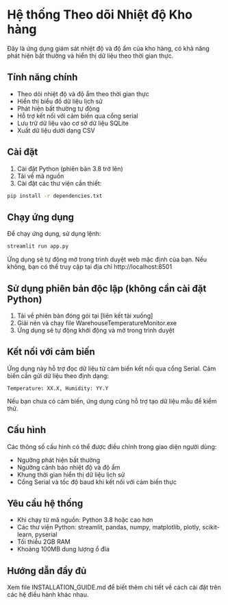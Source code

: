 # Hệ thống Theo dõi Nhiệt độ Kho hàng

Đây là ứng dụng giám sát nhiệt độ và độ ẩm của kho hàng, có khả năng phát hiện bất thường và hiển thị dữ liệu theo thời gian thực.

## Tính năng chính

- Theo dõi nhiệt độ và độ ẩm theo thời gian thực 
- Hiển thị biểu đồ dữ liệu lịch sử
- Phát hiện bất thường tự động
- Hỗ trợ kết nối với cảm biến qua cổng serial
- Lưu trữ dữ liệu vào cơ sở dữ liệu SQLite
- Xuất dữ liệu dưới dạng CSV

## Cài đặt

1. Cài đặt Python (phiên bản 3.8 trở lên)
2. Tải về mã nguồn
3. Cài đặt các thư viện cần thiết:

```bash
pip install -r dependencies.txt
```

## Chạy ứng dụng

Để chạy ứng dụng, sử dụng lệnh:

```bash
streamlit run app.py
```

Ứng dụng sẽ tự động mở trong trình duyệt web mặc định của bạn. Nếu không, bạn có thể truy cập tại địa chỉ http://localhost:8501

## Sử dụng phiên bản độc lập (không cần cài đặt Python)

1. Tải về phiên bản đóng gói tại [liên kết tải xuống]
2. Giải nén và chạy file WarehouseTemperatureMonitor.exe
3. Ứng dụng sẽ tự động khởi động và mở trong trình duyệt

## Kết nối với cảm biến

Ứng dụng này hỗ trợ đọc dữ liệu từ cảm biến kết nối qua cổng Serial. Cảm biến cần gửi dữ liệu theo định dạng:

```
Temperature: XX.X, Humidity: YY.Y
```

Nếu bạn chưa có cảm biến, ứng dụng cũng hỗ trợ tạo dữ liệu mẫu để kiểm thử.

## Cấu hình

Các thông số cấu hình có thể được điều chỉnh trong giao diện người dùng:

- Ngưỡng phát hiện bất thường
- Ngưỡng cảnh báo nhiệt độ và độ ẩm 
- Khung thời gian hiển thị dữ liệu lịch sử
- Cổng Serial và tốc độ baud khi kết nối với cảm biến thực

## Yêu cầu hệ thống

- Khi chạy từ mã nguồn: Python 3.8 hoặc cao hơn
- Các thư viện Python: streamlit, pandas, numpy, matplotlib, plotly, scikit-learn, pyserial
- Tối thiểu 2GB RAM
- Khoảng 100MB dung lượng ổ đĩa

## Hướng dẫn đầy đủ

Xem file INSTALLATION_GUIDE.md để biết thêm chi tiết về cách cài đặt trên các hệ điều hành khác nhau.